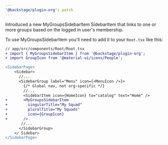 ```yaml
---
'@backstage/plugin-org': patch
---
```


Introduced a new MyGroupsSidebarItem SidebarItem that links to one or more groups based on the logged in user's membership.

To use MyGroupsSidebarItem you'll need to add it to your `Root.tsx` like this:

```diff
// app/src/components/Root/Root.tsx
+ import { MyGroupsSidebarItem } from '@backstage/plugin-org';
+ import GroupIcon from '@material-ui/icons/People';

<SidebarPage>
    <Sidebar>
      //...
      <SidebarGroup label="Menu" icon={<MenuIcon />}>
        {/* Global nav, not org-specific */}
        //...
        <SidebarItem icon={HomeIcon} to="catalog" text="Home" />
+       <MyGroupsSidebarItem
+         singularTitle="My Squad"
+         pluralTitle="My Squads"
+         icon={GroupIcon}
+       />
       //...
      </SidebarGroup>
    </ Sidebar>
</SidebarPage>
```
